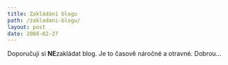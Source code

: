 ```yaml
---
title: Zakládání blogu
path: /zakladani-blogu/
layout: post
date: 2008-02-27
---
```


Doporučuji si **NE**zakládat blog. Je to časově náročné a otravné. Dobrou...
